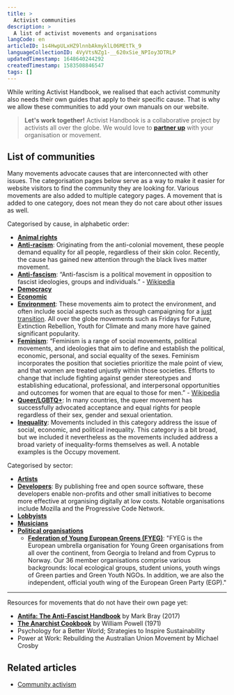 ```yaml
---
title: >
  Activist communities
description: >
  A list of activist movements and organisations
langCode: en
articleID: 1s4HwpULxHZ9lnnbAkmyklL06MEtTk_9
languageCollectionID: 4VyVtsNZg1-__620xSie_NPIoy3DTRLP
updatedTimestamp: 1648640244292
createdTimestamp: 1583508846547
tags: []
---
```


While writing Activist Handbook, we realised that each activist community also needs their own guides that apply to their specific cause. That is why we allow these communities to add your own manuals on our website.

> **Let's work together!** Activist Handbook is a collaborative project by activists all over the globe. We would love to [**partner up**](/partner) with your organisation or movement.

## List of communities

Many movements advocate causes that are interconnected with other issues. The categorisation pages below serve as a way to make it easier for website visitors to find the community they are looking for. Various movements are also added to multiple category pages. A movement that is added to one category, does not mean they do not care about other issues as well.

Categorised by cause, in alphabetic order:

-   [**Animal rights**](/communities/animal-rights)
-   [**Anti-racism**](/communities/anti-racism): Originating from the anti-colonial movement, these people demand equality for all people, regardless of their skin color. Recently, the cause has gained new attention through the black lives matter movement.
-   [**Anti-fascism**](https://en.wikipedia.org/wiki/Anti-fascism): “Anti-fascism is a political movement in opposition to fascist ideologies, groups and individuals.” - [Wikipedia](https://en.wikipedia.org/wiki/Anti-fascism)
-   [**Democracy**](/communities/democracy)
-   [**Economic**](/communities/economic-inequality)
-   [**Environment**](/communities/environment): These movements aim to protect the environment, and often include social aspects such as through campaigning for a [just transition](/just-transition). All over the globe movements such as Fridays for Future, Extinction Rebellion, Youth for Climate and many more have gained significant popularity.
-   [**Feminism**](/communities/feminism): “Feminism is a range of social movements, political movements, and ideologies that aim to define and establish the political, economic, personal, and social equality of the sexes. Feminism incorporates the position that societies prioritize the male point of view, and that women are treated unjustly within those societies. Efforts to change that include fighting against gender stereotypes and establishing educational, professional, and interpersonal opportunities and outcomes for women that are equal to those for men.” - [Wikipedia](https://en.wikipedia.org/wiki/Feminism)
-   [**Queer/LGBTQ+**](/communities/queer): In many countries, the queer movement has successfully advocated acceptance and equal rights for people regardless of their sex, gender and sexual orientation.
-   [**Inequality**](/communities/inequality): Movements included in this category address the issue of social, economic, and political inequality. This category is a bit broad, but we included it nevertheless as the movements included address a broad variety of inequality-forms themselves as well. A notable examples is the Occupy movement.

Categorised by sector:

-   [**Artists**](/communities/artists)
-   [**Developers**](/communities/developers): By publishing free and open source software, these developers enable non-profits and other small initiatives to become more effective at organising digitally at low costs. Notable organisations include Mozilla and the Progressive Code Network.
-   [**Lobbyists**](/communities/lobbyists)
-   [**Musicians**](/communities/musicians)
-   [**Political organisations**](/communities/political-organisations)
    -   [**Federation of Young European Greens (FYEG)**](/fyeg): "FYEG is the European umbrella organisation for Young Green organisations from all over the continent, from Georgia to Ireland and from Cyprus to Norway. Our 36 member organisations comprise various backgrounds: local ecological groups, student unions, youth wings of Green parties and Green Youth NGOs. In addition, we are also the independent, official youth wing of the European Green Party (EGP)."

* * *

Resources for movements that do not have their own page yet:

-   [**Antifa: The Anti-Fascist Handbook**](https://www.goodreads.com/en/book/show/35280441-antifa) by Mark Bray (2017)
-   [**The Anarchist Cookbook**](https://en.wikipedia.org/wiki/The_Anarchist_Cookbook) by William Powell (1971)
-   Psychology for a Better World; Strategies to Inspire Sustainability
-   Power at Work: Rebuilding the Australian Union Movement by Michael Crosby

## Related articles

-   [Community activism](/campaigns/community-activism)